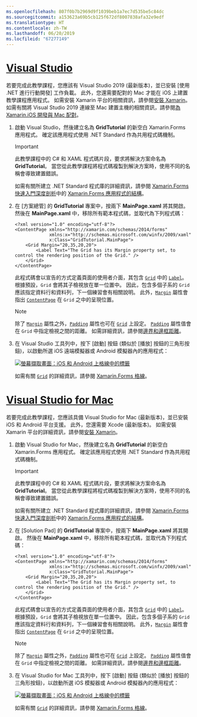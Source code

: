```yaml
---
ms.openlocfilehash: 807f0b7b2969d9f1039beb1a7ec7d535be5c84dc
ms.sourcegitcommit: a153623a69b5cb125f672df8007838afa32e9edf
ms.translationtype: HT
ms.contentlocale: zh-TW
ms.lasthandoff: 06/20/2019
ms.locfileid: "67277149"
---
```

# <a name="visual-studiotabvswin"></a>[Visual Studio](#tab/vswin)

若要完成此教學課程，您應該有 Visual Studio 2019 (最新版本)，並已安裝 [使用 .NET 進行行動開發]  工作負載。 此外，您還需要配對的 Mac 才能在 iOS 上建置教學課程應用程式。 如需安裝 Xamarin 平台的相關資訊，請參閱[安裝 Xamarin](~/get-started/installation/index.md)。 如需有關將 Visual Studio 2019 連線至 Mac 建置主機的相關資訊，請參閱[為 Xamarin.iOS 開發與 Mac 配對](~/ios/get-started/installation/windows/connecting-to-mac/index.md)。

1. 啟動 Visual Studio，然後建立名為 **GridTutorial** 的新空白 Xamarin.Forms 應用程式。 確定該應用程式使用 .NET Standard 作為共用程式碼機制。

    > [!IMPORTANT]
    > 此教學課程中的 C# 和 XAML 程式碼片段，要求將解決方案命名為 **GridTutorial**。 當您從此教學課程將程式碼複製到解決方案時，使用不同的名稱會導致建置錯誤。

    如需有關所建立 .NET Standard 程式庫的詳細資訊，請參閱 [Xamarin.Forms 快速入門深度剖析](~/get-started/first-app/index.md)中的 [Xamarin.Forms 應用程式的結構](~/get-started/first-app/index.md)。

1. 在 [方案總管]  的 **GridTutorial** 專案中，按兩下 **MainPage.xaml** 將其開啟。 然後在 **MainPage.xaml** 中，移除所有範本程式碼，並取代為下列程式碼：

    ```xaml
    <?xml version="1.0" encoding="utf-8"?>
    <ContentPage xmlns="http://xamarin.com/schemas/2014/forms"
                 xmlns:x="http://schemas.microsoft.com/winfx/2009/xaml"
                 x:Class="GridTutorial.MainPage">
        <Grid Margin="20,35,20,20">
            <Label Text="The Grid has its Margin property set, to control the rendering position of the Grid." />
        </Grid>
    </ContentPage>
    ```

    此程式碼會以宣告的方式定義頁面的使用者介面，其包含 [`Grid`](xref:Xamarin.Forms.Grid) 中的 [`Label`](xref:Xamarin.Forms.Label)。 根據預設，`Grid` 會將其子檢視放在單一位置中。 因此，包含多個子系的 `Grid` 應該指定資料行和資料列，下一個練習會有相關說明。 此外，[`Margin`](xref:Xamarin.Forms.View.Margin) 屬性會指出 [`ContentPage`](xref:Xamarin.Forms.ContentPage) 在 `Grid` 之中的呈現位置。

    > [!NOTE]
    > 除了 [`Margin`](xref:Xamarin.Forms.View.Margin) 屬性之外，[`Padding`](xref:Xamarin.Forms.Layout.Padding) 屬性也可在 [`Grid`](xref:Xamarin.Forms.Grid) 上設定。 [`Padding`](xref:Xamarin.Forms.Layout.Padding) 屬性值會在 `Grid` 中指定檢視之間的距離。 如需詳細資訊，請參閱[邊界和邊框距離](~/xamarin-forms/user-interface/layouts/margin-and-padding.md)。

1. 在 Visual Studio 工具列中，按下 [啟動]  按鈕 (類似於 [播放] 按鈕的三角形按鈕)，以啟動所選 iOS 遠端模擬器或 Android 模擬器內的應用程式：

    [![螢幕擷取畫面：iOS 和 Android 上格線中的標籤](../images/create-grid.png "包含標籤的格線")](../images/create-grid-large.png#lightbox "包含標籤的格線s")

    如需有關 [`Grid`](xref:Xamarin.Forms.Grid) 的詳細資訊，請參閱 [Xamarin.Forms 格線](~/xamarin-forms/user-interface/layouts/grid.md)。

# <a name="visual-studio-for-mactabvsmac"></a>[Visual Studio for Mac](#tab/vsmac)

若要完成此教學課程，您應該具備 Visual Studio for Mac (最新版本)，並已安裝 iOS 和 Android 平台支援。 此外，您還需要 Xcode (最新版本)。 如需安裝 Xamarin 平台的詳細資訊，請參閱[安裝 Xamarin](~/get-started/installation/index.md)。

1. 啟動 Visual Studio for Mac，然後建立名為 **GridTutorial** 的新空白 Xamarin.Forms 應用程式。 確定該應用程式使用 .NET Standard 作為共用程式碼機制。

    > [!IMPORTANT]
    > 此教學課程中的 C# 和 XAML 程式碼片段，要求將解決方案命名為 **GridTutorial**。 當您從此教學課程將程式碼複製到解決方案時，使用不同的名稱會導致建置錯誤。

    如需有關所建立 .NET Standard 程式庫的詳細資訊，請參閱 [Xamarin.Forms 快速入門深度剖析](~/get-started/first-app/index.md)中的 [Xamarin.Forms 應用程式的結構](~/get-started/first-app/index.md)。

1. 在 [Solution Pad]  的 **GridTutorial** 專案中，按兩下 **MainPage.xaml** 將其開啟。 然後在 **MainPage.xaml** 中，移除所有範本程式碼，並取代為下列程式碼：

    ```xaml
    <?xml version="1.0" encoding="utf-8"?>
    <ContentPage xmlns="http://xamarin.com/schemas/2014/forms"
                 xmlns:x="http://schemas.microsoft.com/winfx/2009/xaml"
                 x:Class="GridTutorial.MainPage">
        <Grid Margin="20,35,20,20">
            <Label Text="The Grid has its Margin property set, to control the rendering position of the Grid." />
        </Grid>
    </ContentPage>
    ```

    此程式碼會以宣告的方式定義頁面的使用者介面，其包含 [`Grid`](xref:Xamarin.Forms.Grid) 中的 [`Label`](xref:Xamarin.Forms.Label)。 根據預設，`Grid` 會將其子檢視放在單一位置中。 因此，包含多個子系的 `Grid` 應該指定資料行和資料列，下一個練習會有相關說明。 此外，[`Margin`](xref:Xamarin.Forms.View.Margin) 屬性會指出 [`ContentPage`](xref:Xamarin.Forms.ContentPage) 在 `Grid` 之中的呈現位置。

    > [!NOTE]
    > 除了 [`Margin`](xref:Xamarin.Forms.View.Margin) 屬性之外，[`Padding`](xref:Xamarin.Forms.Layout.Padding) 屬性也可在 [`Grid`](xref:Xamarin.Forms.Grid) 上設定。 [`Padding`](xref:Xamarin.Forms.Layout.Padding) 屬性值會在 `Grid` 中指定檢視之間的距離。 如需詳細資訊，請參閱[邊界和邊框距離](~/xamarin-forms/user-interface/layouts/margin-and-padding.md)。

1. 在 Visual Studio for Mac 工具列中，按下 [啟動]  按鈕 (類似於 [播放] 按鈕的三角形按鈕)，以啟動所選 iOS 模擬器或 Android 模擬器內的應用程式：

    [![螢幕擷取畫面：iOS 和 Android 上格線中的標籤](../images/create-grid.png "包含標籤的格線")](../images/create-grid-large.png#lightbox "包含標籤的格線s")

    如需有關 [`Grid`](xref:Xamarin.Forms.Grid) 的詳細資訊，請參閱 [Xamarin.Forms 格線](~/xamarin-forms/user-interface/layouts/grid.md)。
